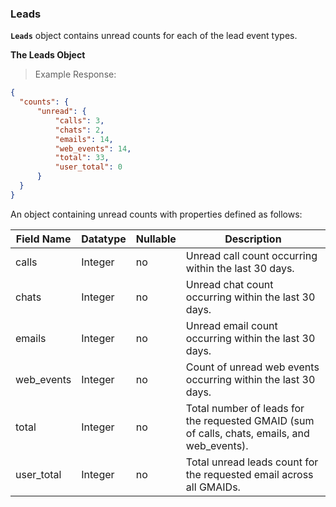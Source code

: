 ### Leads
**`Leads`** object contains unread counts for each of the lead event types.

**The Leads Object**

> Example Response:

```json
{
  "counts": {
      "unread": {
          "calls": 3,
          "chats": 2,
          "emails": 14,
          "web_events": 14,
          "total": 33,
          "user_total": 0
      }
  }
}
```

An object containing unread counts with properties defined as follows:

Field Name | Datatype | Nullable | Description
---------- | -------- | -------- | -----------
calls      | Integer  | no | Unread call count occurring within the last 30 days.
chats      | Integer  | no | Unread chat count occurring within the last 30 days.
emails     | Integer  | no | Unread email count occurring within the last 30 days.
web_events | Integer  | no | Count of unread web events occurring within the last 30 days.
total      | Integer  | no | Total number of leads for the requested GMAID (sum of calls, chats, emails, and web_events).
user_total | Integer  | no | Total unread leads count for the requested email across all GMAIDs.
